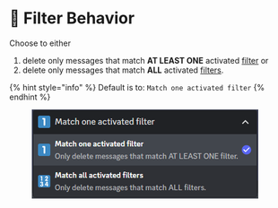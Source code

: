 # 🔂 Filter Behavior

Choose to either

1. delete only messages that match **AT LEAST ONE** activated [filter](filters.md) or
2. delete only messages that match **ALL** activated [filters](filters.md).

{% hint style="info" %}
Default is to: `Match one activated filter`
{% endhint %}

<figure><img src="../.gitbook/assets/image (1).png" alt=""><figcaption></figcaption></figure>
